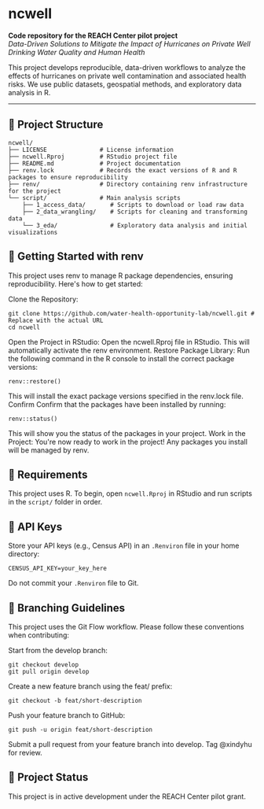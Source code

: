 # ncwell

**Code repository for the REACH Center pilot project**  
_Data-Driven Solutions to Mitigate the Impact of Hurricanes on Private Well Drinking Water Quality and Human Health_

This project develops reproducible, data-driven workflows to analyze the effects of hurricanes on private well contamination and associated health risks. We use public datasets, geospatial methods, and exploratory data analysis in R.

---

## 📁 Project Structure

```text
ncwell/
├── LICENSE               # License information
├── ncwell.Rproj          # RStudio project file
├── README.md             # Project documentation
├── renv.lock             # Records the exact versions of R and R packages to ensure reproducibility
├── renv/                 # Directory containing renv infrastructure for the project
└── script/               # Main analysis scripts
    ├── 1_access_data/       # Scripts to download or load raw data
    ├── 2_data_wrangling/    # Scripts for cleaning and transforming data
    └── 3_eda/               # Exploratory data analysis and initial visualizations
```
## 🚀 Getting Started with renv
This project uses renv to manage R package dependencies, ensuring reproducibility. Here's how to get started:

Clone the Repository:
```text
git clone https://github.com/water-health-opportunity-lab/ncwell.git # Replace with the actual URL
cd ncwell
```

Open the Project in RStudio: Open the ncwell.Rproj file in RStudio. This will automatically activate the renv environment.
Restore Package Library: Run the following command in the R console to install the correct package versions:

```text
renv::restore()
```

This will install the exact package versions specified in the renv.lock file.
Confirm Confirm that the packages have been installed by running:

```text
renv::status()
```

This will show you the status of the packages in your project.
Work in the Project: You're now ready to work in the project! Any packages you install will be managed by renv.

## 🔧 Requirements
This project uses R.
To begin, open `ncwell.Rproj` in RStudio and run scripts in the `script/` folder in order.

## 🔐 API Keys
Store your API keys (e.g., Census API) in an `.Renviron` file in your home directory:
```text
CENSUS_API_KEY=your_key_here
```
Do not commit your `.Renviron` file to Git.

## 🚧 Branching Guidelines
This project uses the Git Flow workflow. Please follow these conventions when contributing:

Start from the develop branch:
```text
git checkout develop
git pull origin develop
```

Create a new feature branch using the feat/ prefix:
```text
git checkout -b feat/short-description
```

Push your feature branch to GitHub:
```text
git push -u origin feat/short-description
```

Submit a pull request from your feature branch into develop.
Tag @xindyhu for review.

## 📌 Project Status
This project is in active development under the REACH Center pilot grant.